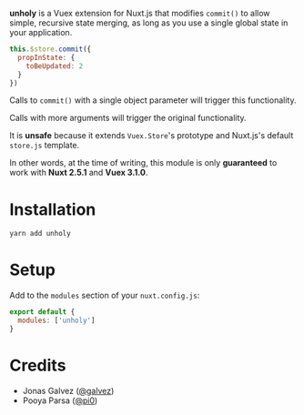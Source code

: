 **unholy** is a Vuex extension for Nuxt.js that modifies `commit()` to allow
simple, recursive state merging, as long as you use a single global state in 
your application.

```js
this.$store.commit({
  propInState: {
  	toBeUpdated: 2
  }
})
```

Calls to `commit()` with a single object parameter will trigger this 
functionality. 

Calls with more arguments will trigger the original functionality.

It is **unsafe** because it extends `Vuex.Store`'s prototype and Nuxt.js's 
default `store.js` template.

In other words, at the time of writing, this module is only **guaranteed** to 
work with **Nuxt 2.5.1** and **Vuex 3.1.0**.

# Installation

```sh
yarn add unholy
```

# Setup

Add to the `modules` section of your `nuxt.config.js`:

```js
export default {
  modules: ['unholy']
}
```

# Credits

- Jonas Galvez ([@galvez](https://github.com/galvez))
- Pooya Parsa ([@pi0](https://github.com/pi0))
